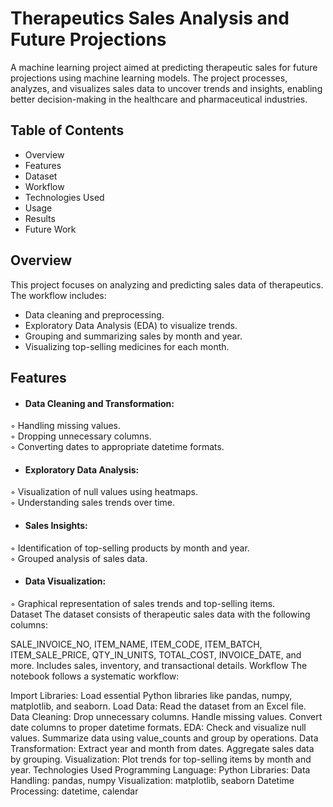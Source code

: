 # Therapeutics Sales Analysis and Future Projections
A machine learning project aimed at predicting therapeutic sales for future projections using machine learning models. The project processes, analyzes, and visualizes sales data to uncover trends and insights, enabling better decision-making in the healthcare and pharmaceutical industries.

## Table of Contents
- Overview
- Features
- Dataset
- Workflow
- Technologies Used
- Usage
- Results
- Future Work

## Overview
This project focuses on analyzing and predicting sales data of therapeutics. The workflow includes:

- Data cleaning and preprocessing.
- Exploratory Data Analysis (EDA) to visualize trends.
- Grouping and summarizing sales by month and year.
- Visualizing top-selling medicines for each month.

## Features
- #### Data Cleaning and Transformation:
   
◦ Handling missing values.  
◦ Dropping unnecessary columns.  
◦ Converting dates to appropriate datetime formats.

- #### Exploratory Data Analysis:
    
◦ Visualization of null values using heatmaps.  
◦ Understanding sales trends over time.
  
- #### Sales Insights:
    
◦ Identification of top-selling products by month and year.  
◦ Grouped analysis of sales data.

- #### Data Visualization:
    
◦ Graphical representation of sales trends and top-selling items.  
Dataset
The dataset consists of therapeutic sales data with the following columns:

SALE_INVOICE_NO, ITEM_NAME, ITEM_CODE, ITEM_BATCH, ITEM_SALE_PRICE, QTY_IN_UNITS, TOTAL_COST, INVOICE_DATE, and more.
Includes sales, inventory, and transactional details.
Workflow
The notebook follows a systematic workflow:

Import Libraries: Load essential Python libraries like pandas, numpy, matplotlib, and seaborn.
Load Data: Read the dataset from an Excel file.
Data Cleaning:
Drop unnecessary columns.
Handle missing values.
Convert date columns to proper datetime formats.
EDA:
Check and visualize null values.
Summarize data using value_counts and group by operations.
Data Transformation:
Extract year and month from dates.
Aggregate sales data by grouping.
Visualization:
Plot trends for top-selling items by month and year.
Technologies Used
Programming Language: Python
Libraries:
Data Handling: pandas, numpy
Visualization: matplotlib, seaborn
Datetime Processing: datetime, calendar
